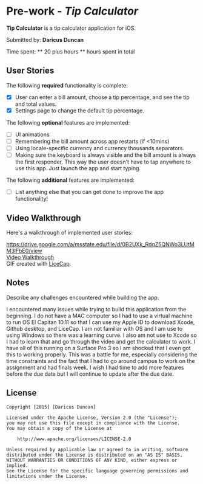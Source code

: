 # Pre-work - *Tip Calculator*

**Tip Calculator** is a tip calculator application for iOS.

Submitted by: **Daricus Duncan**

Time spent: ** 20 plus hours ** hours spent in total

## User Stories

The following **required** functionality is complete:

* [X] User can enter a bill amount, choose a tip percentage, and see the tip and total values.
* [X] Settings page to change the default tip percentage.

The following **optional** features are implemented:
* [ ] UI animations
* [ ] Remembering the bill amount across app restarts (if <10mins)
* [ ] Using locale-specific currency and currency thousands separators.
* [ ] Making sure the keyboard is always visible and the bill amount is always the first responder. This way the user doesn't have to tap anywhere to use this app. Just launch the app and start typing.

The following **additional** features are implemented:

- [ ] List anything else that you can get done to improve the app functionality!

## Video Walkthrough 

Here's a walkthrough of implemented user stories:

https://drive.google.com/a/msstate.edu/file/d/0B2UXk_RdqZ5QNWo3LUtMM3lFbE0/view <br>
[Video Walkthrough](https://drive.google.com/a/msstate.edu/file/d/0B2UXk_RdqZ5QNWo3LUtMM3lFbE0/view) <br>
GIF created with [LiceCap](http://www.cockos.com/licecap/).

## Notes

Describe any challenges encountered while building the app.

I encountered many issues while trying to build this application from the beginning.
I do not have a MAC computer so I had to use a virtual machine to run OS El Capitan 10.11
so that I can use my Apple ID to download Xcode, Github desktop, and LiceCap. I am not
familiar with OS and I am use to using Windows so there was a learning curve. I also am
not use to Xcode so I had to learn that and go through the video and get the calculator to 
work. I have all of this running on a Surface Pro 3 so I am shocked that I even got this
to working properly. This was a battle for me, especially considering the time constraints
and the fact that I had to go around campus to work on the assignment and had finals week.
I wish I had time to add more features before the due date but I will continue to update
after the due date.

## License

    Copyright [2015] [Daricus Duncan]

    Licensed under the Apache License, Version 2.0 (the "License");
    you may not use this file except in compliance with the License.
    You may obtain a copy of the License at

        http://www.apache.org/licenses/LICENSE-2.0

    Unless required by applicable law or agreed to in writing, software
    distributed under the License is distributed on an "AS IS" BASIS,
    WITHOUT WARRANTIES OR CONDITIONS OF ANY KIND, either express or implied.
    See the License for the specific language governing permissions and
    limitations under the License.
